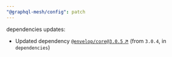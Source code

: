 ```yaml
---
"@graphql-mesh/config": patch
---
```

dependencies updates:
  - Updated dependency [`@envelop/core@3.0.5` ↗︎](https://www.npmjs.com/package/@envelop/core/v/3.0.5) (from `3.0.4`, in `dependencies`)

